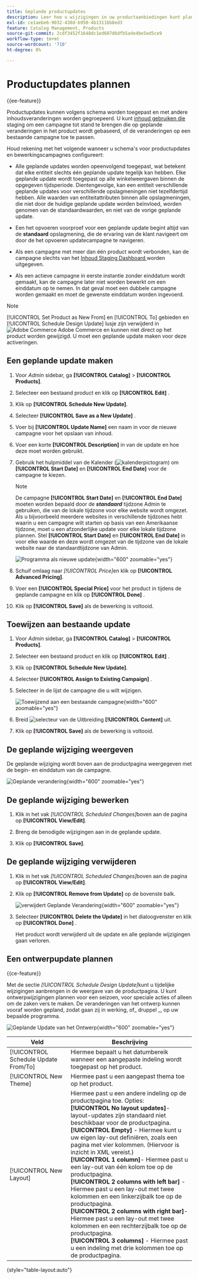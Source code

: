 ```yaml
---
title: Geplande productupdates
description: Leer hoe u wijzigingen in uw productaanbiedingen kunt plannen ter ondersteuning van campagnes en promotieprogramma's.
exl-id: ce1aebe6-9032-438d-b950-4b13116b8ed3
feature: Catalog Management, Products
source-git-commit: 2cdf3452f1648dc1ed607d6dfb5ade4be5ed5ce9
workflow-type: tm+mt
source-wordcount: '710'
ht-degree: 0%

---
```


# Productupdates plannen

{{ee-feature}}

Productupdates kunnen volgens schema worden toegepast en met andere inhoudsveranderingen worden gegroepeerd. U kunt [ inhoud gebruiken die ](../content-design/content-staging.md) staging om een campagne tot stand te brengen die op geplande veranderingen in het product wordt gebaseerd, of de veranderingen op een bestaande campagne toe te passen.

Houd rekening met het volgende wanneer u schema&#39;s voor productupdates en bewerkingscampagnes configureert:

- Alle geplande updates worden opeenvolgend toegepast, wat betekent dat elke entiteit slechts één geplande update tegelijk kan hebben. Elke geplande update wordt toegepast op alle winkelweergaven binnen de opgegeven tijdsperiode. Dientengevolge, kan een entiteit verschillende geplande updates voor verschillende opslagmeningen niet tezelfdertijd hebben. Alle waarden van entiteitattributen binnen alle opslagmeningen, die niet door de huidige geplande update worden beïnvloed, worden genomen van de standaardwaarden, en niet van de vorige geplande update.

- Een het opvoeren voorproef voor een geplande update begint altijd van de **standaard** opslagmening, die de ervaring van de klant navigeert om door de het opvoeren updatecampagne te navigeren.

- Als een campagne met meer dan één product wordt verbonden, kan de campagne slechts van het [ Inhoud Staging Dashboard ](../content-design/content-staging-dashboard.md) worden uitgegeven.

- Als een actieve campagne in eerste instantie zonder einddatum wordt gemaakt, kan de campagne later niet worden bewerkt om een einddatum op te nemen. In dat geval moet een dubbele campagne worden gemaakt en moet de gewenste einddatum worden ingevoerd.


>[!NOTE]
>
>[!UICONTROL Set Product as New From] en [!UICONTROL To] gebieden en [!UICONTROL Schedule Design Update] lusje zijn verwijderd in ![ Adobe Commerce ](../assets/adobe-logo.svg) Adobe Commerce en kunnen niet direct op het product worden gewijzigd. U moet een geplande update maken voor deze activeringen.

## Een geplande update maken

1. Voor _Admin_ sidebar, ga **[!UICONTROL Catalog]** > **[!UICONTROL Products]**.

1. Selecteer een bestaand product en klik op **[!UICONTROL Edit]** .

1. Klik op **[!UICONTROL Schedule New Update]**.

1. Selecteer **[!UICONTROL Save as a New Update]** .

1. Voer bij **[!UICONTROL Update Name]** een naam in voor de nieuwe campagne voor het opslaan van inhoud.

1. Voer een korte **[!UICONTROL Description]** in van de update en hoe deze moet worden gebruikt.

1. Gebruik het hulpmiddel van de Kalender (![ kalenderpictogram ](../assets/icon-calendar.png)) om **[!UICONTROL Start Date]** en **[!UICONTROL End Date]** voor de campagne te kiezen.

   >[!NOTE]
   >
   >De campagne **[!UICONTROL Start Date]** en **[!UICONTROL End Date]** moeten worden bepaald door de **_standaard_** tijdzone Admin te gebruiken, die van de lokale tijdzone voor elke website wordt omgezet. Als u bijvoorbeeld meerdere websites in verschillende tijdzones hebt waarin u een campagne wilt starten op basis van een Amerikaanse tijdzone, moet u een afzonderlijke update voor elke lokale tijdzone plannen. Stel **[!UICONTROL Start Date]** en **[!UICONTROL End Date]** in voor elke waarde en deze wordt omgezet van de tijdzone van de lokale website naar de standaardtijdzone van Admin.

   ![ Programma als nieuwe update ](./assets/product-schedule-as-new.png){width="600" zoomable="yes"}

1. Schuif omlaag naar _[!UICONTROL Price]_&#x200B;en klik op **[!UICONTROL Advanced Pricing]**.

1. Voer een **[!UICONTROL Special Price]** voor het product in tijdens de geplande campagne en klik op **[!UICONTROL Done]** .

1. Klik op **[!UICONTROL Save]** als de bewerking is voltooid.

## Toewijzen aan bestaande update

1. Voor _Admin_ sidebar, ga **[!UICONTROL Catalog]** > **[!UICONTROL Products]**.

1. Selecteer een bestaand product en klik op **[!UICONTROL Edit]** .

1. Klik op **[!UICONTROL Schedule New Update]**.

1. Selecteer **[!UICONTROL Assign to Existing Campaign]** .

1. Selecteer in de lijst de campagne die u wilt wijzigen.

   ![ Toewijzend aan een bestaande campagne ](./assets/scheduled-changes-assign-to-existing-campaign.png){width="600" zoomable="yes"}

1. Breid ![ selecteur van de Uitbreiding ](../assets/icon-display-expand.png) **[!UICONTROL Content]** uit.

1. Klik op **[!UICONTROL Save]** als de bewerking is voltooid.

## De geplande wijziging weergeven

De geplande wijziging wordt boven aan de productpagina weergegeven met de begin- en einddatum van de campagne.

![ Geplande verandering ](./assets/view-product-scheduled-changes.png){width="600" zoomable="yes"}

## De geplande wijziging bewerken

1. Klik in het vak _[!UICONTROL Scheduled Changes]_&#x200B;boven aan de pagina op **[!UICONTROL View/Edit]**.

1. Breng de benodigde wijzigingen aan in de geplande update.

1. Klik op **[!UICONTROL Save]**.

## De geplande wijziging verwijderen

1. Klik in het vak _[!UICONTROL Scheduled Changes]_&#x200B;boven aan de pagina op **[!UICONTROL View/Edit]**.

1. Klik op **[!UICONTROL Remove from Update]** op de bovenste balk.

   ![ verwijdert Geplande Verandering ](./assets/remove-product-scheduled-changes.png){width="600" zoomable="yes"}

1. Selecteer **[!UICONTROL Delete the Update]** in het dialoogvenster en klik op **[!UICONTROL Done]** .

   Het product wordt verwijderd uit de update en alle geplande wijzigingen gaan verloren.

## Een ontwerpupdate plannen

{{ce-feature}}

Met de sectie _[!UICONTROL Schedule Design Update]_&#x200B;kunt u tijdelijke wijzigingen aanbrengen in de weergave van de productpagina. U kunt ontwerpwijzigingen plannen voor een seizoen, voor speciale acties of alleen om de zaken vers te maken. De veranderingen van het ontwerp kunnen vooraf worden gepland, zodat gaan zij in werking, of_ druppel _, op uw bepaalde programma.

![ Geplande Update van het Ontwerp ](./assets/product-design-update-scheduled-ce.png){width="600" zoomable="yes"}


| Veld | Beschrijving |
|--- |--- |
| [!UICONTROL Schedule Update From/To] | Hiermee bepaalt u het datumbereik wanneer een aangepaste indeling wordt toegepast op het product. |
| [!UICONTROL New Theme] | Hiermee past u een aangepast thema toe op het product. |
| [!UICONTROL New Layout] | Hiermee past u een andere indeling op de productpagina toe. Opties: <br/>**[!UICONTROL No layout updates]**- layout-updates zijn standaard niet beschikbaar voor de productpagina.<br/>**[!UICONTROL Empty]** - Hiermee kunt u uw eigen lay-out definiëren, zoals een pagina met vier kolommen. (Hiervoor is inzicht in XML vereist.) <br/>**[!UICONTROL 1 column]**- Hiermee past u een lay-out van één kolom toe op de productpagina.<br/>**[!UICONTROL 2 columns with left bar]** - Hiermee past u een lay-out met twee kolommen en een linkerzijbalk toe op de productpagina. <br/>**[!UICONTROL 2 columns with right bar]**- Hiermee past u een lay-out met twee kolommen en een rechterzijbalk toe op de productpagina.<br/>**[!UICONTROL 3 columns]** - Hiermee past u een indeling met drie kolommen toe op de productpagina. |

{style="table-layout:auto"}
